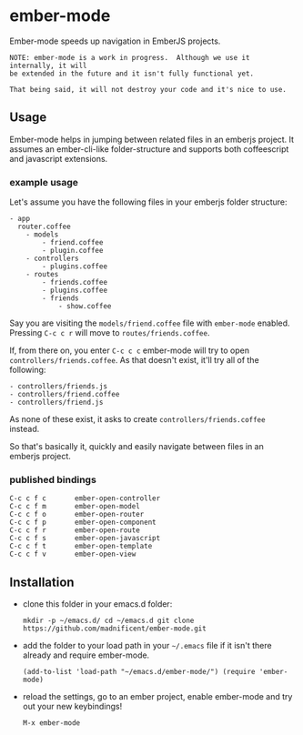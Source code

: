 # ember-mode #

Ember-mode speeds up navigation in EmberJS projects.

    NOTE: ember-mode is a work in progress.  Although we use it internally, it will 
    be extended in the future and it isn't fully functional yet.
    
    That being said, it will not destroy your code and it's nice to use.

## Usage ##

Ember-mode helps in jumping between related files in an emberjs project.  It assumes an ember-cli-like folder-structure and supports both coffeescript and javascript extensions.

### example usage ###

Let's assume you have the following files in your emberjs folder structure:


    - app
      router.coffee
        - models
            - friend.coffee
            - plugin.coffee
        - controllers
            - plugins.coffee
        - routes
            - friends.coffee
            - plugins.coffee
            - friends
                - show.coffee

Say you are visiting the `models/friend.coffee` file with `ember-mode` enabled.  Pressing `C-c c r` will move to `routes/friends.coffee`.

If, from there on, you enter `C-c c c` ember-mode will try to open `controllers/friends.coffee`.  As that doesn't exist, it'll try all of the following:

    - controllers/friends.js
    - controllers/friend.coffee
    - controllers/friend.js

As none of these exist, it asks to create `controllers/friends.coffee` instead.

So that's basically it, quickly and easily navigate between files in an emberjs project.


### published bindings ###

    C-c c f c       ember-open-controller
    C-c c f m       ember-open-model
    C-c c f o       ember-open-router
    C-c c f p       ember-open-component
    C-c c f r       ember-open-route
    C-c c f s       ember-open-javascript
    C-c c f t       ember-open-template
    C-c c f v       ember-open-view


## Installation ##

- clone this folder in your emacs.d folder:

    `
    mkdir -p ~/emacs.d/
    cd ~/emacs.d
    git clone https://github.com/madnificent/ember-mode.git
    `

- add the folder to your load path in your `~/.emacs` file if it isn't there already and require ember-mode.
  
    `
    (add-to-list 'load-path "~/emacs.d/ember-mode/")
    (require 'ember-mode)
    `
    
- reload the settings, go to an ember project, enable ember-mode and try out your new keybindings!

   `
   M-x ember-mode
   `


    

    

